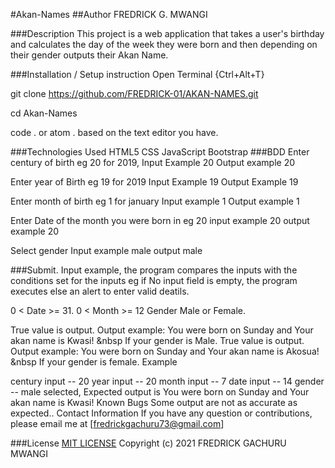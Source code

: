 #Akan-Names
##Author
FREDRICK G. MWANGI

###Description
This project is a web application that takes a user's birthday and calculates the day of the week they were born and then depending on their gender outputs their Akan Name.


###Installation / Setup instruction
Open Terminal {Ctrl+Alt+T}

git clone https://github.com/FREDRICK-01/AKAN-NAMES.git

cd Akan-Names


code . or atom . based on the text editor you have.

###Technologies Used
HTML5
CSS
JavaScript
Bootstrap
###BDD
Enter century of birth eg 20 for 2019, Input Example 20 Output example 20

Enter year of Birth eg 19 for 2019 Input Example 19 Output Example 19

Enter month of birth eg 1 for january Input example 1 Output example 1

Enter Date of the month you were born in eg 20 input example 20 output example 20

Select gender Input example male output male

###Submit. Input example, the program compares the inputs with the conditions set for the inputs eg if No input field is empty, the program executes else an alert to enter valid deatils.

0 < Date >= 31.
0 < Month >= 12
Gender Male or Female.

True value is output. Output example: You were born on Sunday and Your akan name is Kwasi! &nbsp If your gender is Male.
True value is output. Output example: You were born on Sunday and Your akan name is Akosua! &nbsp If your gender is female.
Example

century input -- 20
year input -- 20
month input -- 7
date input -- 14
gender -- male selected, Expected output is You were born on Sunday and Your akan name is Kwasi!
Known Bugs
Some output are not as accurate as expected..
Contact Information
If you have any question or contributions, please email me at [fredrickgachuru73@gmail.com]

###License
[MIT LICENSE](https://choosealicense.com/licenses/mit/)
Copyright (c) 2021 FREDRICK GACHURU MWANGI